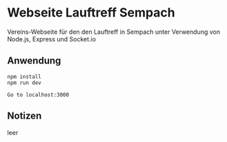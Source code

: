 #  Webseite Lauftreff Sempach
Vereins-Webseite für den den Lauftreff in Sempach unter Verwendung von Node.js, Express und Socket.io 

## Anwendung
```
npm install
npm run dev

Go to localhost:3000
```

## Notizen
leer
